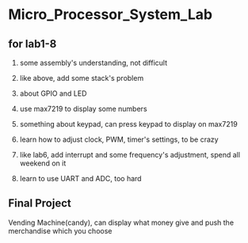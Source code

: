 # Micro_Processor_System_Lab

## for lab1-8

1. some assembly's understanding, not difficult

2. like above, add some stack's problem

3. about GPIO and LED

4. use max7219 to display some numbers

5. something about keypad, can press keypad to display on max7219

6. learn how to adjust clock, PWM, timer's settings, to be crazy

7. like lab6, add interrupt and some frequency's adjustment, spend all weekend on it

8. learn to use UART and ADC, too hard


## Final Project

Vending Machine(candy), can display what money give and push the merchandise which you choose 
